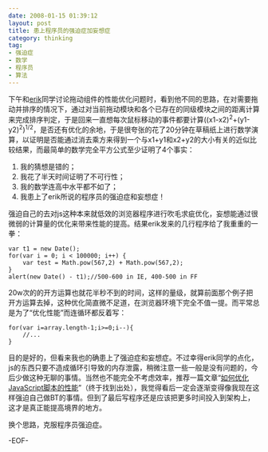 ```yaml
---
date: 2008-01-15 01:39:12
layout: post
title: 患上程序员的强迫症加妄想症
category: thinking
tag:
- 强迫症
- 数学
- 程序员
- 算法
---
```


下午和[erik](http://hi.baidu.com/erik168)同学讨论拖动组件的性能优化问题时，看到他不同的思路，在对需要拖动并排序的情况下，通过对当前拖动模块和各个已存在的同级模块之间的距离计算来完成排序判定，于是回来一直想每次鼠标移动的事件都要计算((x1-x2)<sup>2</sup>+(y1-y2)<sup>2</sup>)<sup>1/2</sup>，是否还有优化的余地，于是很夸张的花了20分钟在草稿纸上进行数学演算，以证明是否能通过消去乘方来得到一个与x1+y1和x2+y2的大小有关的近似比较结果，而最简单的数学完全平方公式至少证明了4个事实：

1. 我的猜想是错的；
2. 我花了半天时间证明了不可行性；
3. 我的数学连高中水平都不如了；
4. 我患上了erik所说的程序员的强迫症和妄想症！

强迫自己的去对js这种本来就低效的浏览器程序进行吹毛求疵优化，妄想能通过很微弱的计算量的优化来带来性能的提高。结果erik发来的几行程序给了我重重的一拳：

	var t1 = new Date();
	for(var i = 0; i < 100000; i++) {
		var test = Math.pow(567,2) + Math.pow(567,2);
	}
	alert(new Date() - t1);//500-600 in IE, 400-500 in FF

20w次的的开方运算也就花半秒不到的时间，这样的量级，就算前面那个例子把开方运算去掉，这种优化简直微不足道，在浏览器环境下完全不值一提。而平常总是为了“优化性能”而连循环都反着写：

	for(var i=array.length-1;i>=0;i--){
		//...
	}

目的是好的，但看来我也的确患上了强迫症和妄想症。不过幸得erik同学的点化，js的东西只要不造成循环引导致的内存泄露，稍微注意一些一般是没有问题的，今后少做这种无聊的事情。当然也不能完全不考虑效率，推荐一篇文章“[如何优化JavaScript脚本的性能](http://shiningray.cn/improve-javascript-performance.html)”（终于找到出处），我觉得看后一定会逐渐变得像我现在这样强迫自己做BT的事情。但到了最后写程序还是应该把更多时间投入到架构上，这才是真正能提高境界的地方。

换个思路，克服程序员强迫症。

-EOF-
